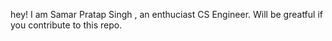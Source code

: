 hey!
I am Samar Pratap Singh , an enthuciast CS Engineer.
Will be greatful if you contribute to this repo.
